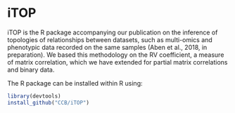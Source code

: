 # iTOP
iTOP is the R package accompanying our publication on the inference of topologies of relationships between datasets, such as multi-omics and phenotypic data recorded on the same samples (Aben et al., 2018, in preparation). We based this methodology on the RV coefficient, a measure of matrix correlation, which we have extended for partial matrix correlations and binary data.

The R package can be installed within R using:
```r
library(devtools)
install_github("CCB/iTOP")
```

